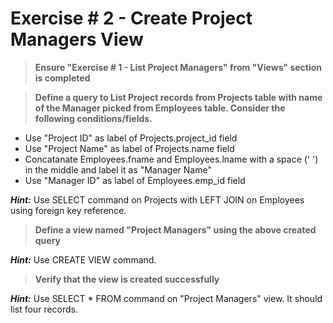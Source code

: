 # Exercise # 2 - Create Project Managers View

> **Ensure "Exercise # 1 - List Project Managers" from "Views" section is completed**

> **Define a query to List Project records from Projects table with name of the Manager picked from Employees table. Consider the following conditions/fields.**

- Use "Project ID" as label of Projects.project_id field 
- Use "Project Name" as label of Projects.name field 
- Concatanate Employees.fname and Employees.lname with a space (' ') in the middle and label it as "Manager Name"
- Use "Manager ID" as label of Employees.emp_id field 

***Hint:*** Use SELECT command on Projects with LEFT JOIN on Employees using foreign key reference.

> **Define a view named "Project Managers" using the above created query**

***Hint:*** Use CREATE VIEW command.

> **Verify that the view is created successfully**

***Hint:*** Use SELECT * FROM command on "Project Managers" view. It should list four records.
